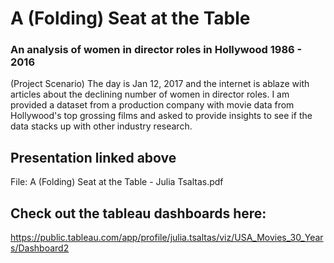 # A (Folding) Seat at the Table
### An analysis of women in director roles in Hollywood 1986 - 2016
(Project Scenario) The day is Jan 12, 2017 and the internet is ablaze with articles about the declining number of women in director roles. I am provided a dataset from a production company with movie data from Hollywood's top grossing films and asked to provide  insights to see if the data stacks up with other industry research. 

## Presentation linked above
File: A (Folding) Seat at the Table - Julia Tsaltas.pdf

## Check out the tableau dashboards here:
https://public.tableau.com/app/profile/julia.tsaltas/viz/USA_Movies_30_Years/Dashboard2
